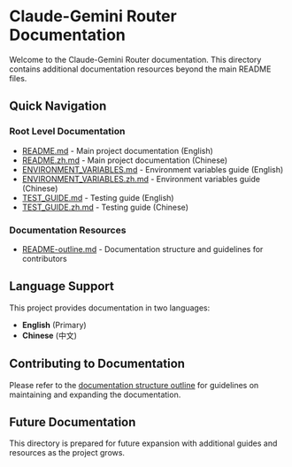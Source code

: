 # Claude-Gemini Router Documentation

Welcome to the Claude-Gemini Router documentation. This directory contains additional documentation resources beyond the main README files.

## Quick Navigation

### Root Level Documentation

- [README.md](../README.md) - Main project documentation (English)
- [README.zh.md](../README.zh.md) - Main project documentation (Chinese)
- [ENVIRONMENT_VARIABLES.md](../ENVIRONMENT_VARIABLES.md) - Environment variables guide (English)
- [ENVIRONMENT_VARIABLES.zh.md](../ENVIRONMENT_VARIABLES.zh.md) - Environment variables guide (Chinese)
- [TEST_GUIDE.md](../TEST_GUIDE.md) - Testing guide (English)
- [TEST_GUIDE.zh.md](../TEST_GUIDE.zh.md) - Testing guide (Chinese)

### Documentation Resources

- [README-outline.md](README-outline.md) - Documentation structure and guidelines for contributors

## Language Support

This project provides documentation in two languages:

- **English** (Primary)
- **Chinese** (中文)

## Contributing to Documentation

Please refer to the [documentation structure outline](README-outline.md) for guidelines on maintaining and expanding the documentation.

## Future Documentation

This directory is prepared for future expansion with additional guides and resources as the project grows.
